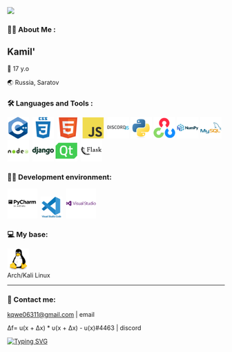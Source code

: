 <div id="header" align="left">
  <img src="https://media.giphy.com/media/zOvBKUUEERdNm/giphy.gif" width="360"/>
</div>


### :woman_technologist: About Me :
## Kamil'

:brain: 17 y.o

:earth_asia: Russia, Saratov



### :hammer_and_wrench: Languages and Tools :
<div>
  <img src="https://github.com/devicons/devicon/blob/master/icons/cplusplus/cplusplus-original.svg" title="C++" alt="Material UI" width="50" height="50"/>&nbsp;
  <img src="https://github.com/devicons/devicon/blob/master/icons/css3/css3-plain-wordmark.svg"  title="CSS3" alt="CSS" width="50" height="50"/>&nbsp;
  <img src="https://github.com/devicons/devicon/blob/master/icons/html5/html5-original.svg" title="HTML5" alt="HTML" width="50" height="50"/>&nbsp;
  <img src="https://github.com/devicons/devicon/blob/master/icons/javascript/javascript-original.svg" title="JavaScript" alt="JavaScript" width="50" height="50"/>&nbsp;
  <img src="https://github.com/devicons/devicon/blob/master/icons/discordjs/discordjs-original-wordmark.svg" title="DiscordJS" **alt="JS" width="50" height="50"/>
  <img src="https://github.com/devicons/devicon/blob/master/icons/python/python-original.svg" title="Python" **alt="Git" width="50" height="50"/>
  <img src="https://github.com/devicons/devicon/blob/master/icons/opencv/opencv-original.svg" title="OpenCV" **alt="Git" width="50" height="50"/>
  <img src="https://github.com/devicons/devicon/blob/master/icons/numpy/numpy-original-wordmark.svg" title="Numpy" **alt="Git" width="50" height="50"/>
  <img src="https://github.com/devicons/devicon/blob/master/icons/mysql/mysql-original-wordmark.svg" title="MySQL"  alt="MySQL" width="50" height="50"/>&nbsp;
  <img src="https://github.com/devicons/devicon/blob/master/icons/nodejs/nodejs-original-wordmark.svg" title="NodeJS" alt="NodeJS" width="50" height="50"/>&nbsp;
  <img src="https://github.com/devicons/devicon/blob/master/icons/django/django-plain-wordmark.svg" title="Django" alt="AWS" width="50" height="50"/>   
  <img src="https://github.com/devicons/devicon/blob/master/icons/qt/qt-original.svg" title="Qt" alt="AWS" width="50" height="50"/>&nbsp;
  <img src="https://github.com/devicons/devicon/blob/master/icons/flask/flask-original-wordmark.svg" title="Flask" alt="AWS" width="50" height="50"/>&nbsp;
</div>



### 🧑‍🚀 Development environment:
<div>
  <img src="https://github.com/devicons/devicon/blob/master/icons/pycharm/pycharm-original-wordmark.svg" title="Pycharm" alt="NodeJS" width="70" height="70"/>&nbsp;
  <img src="https://github.com/devicons/devicon/blob/master/icons/vscode/vscode-original-wordmark.svg"title="VS Code" alt="NodeJS" width="50" height="50"/>&nbsp;
  <img src="https://github.com/devicons/devicon/blob/master/icons/visualstudio/visualstudio-plain-wordmark.svg"title="Microsoft Studio" alt="NodeJS" width="70" height="70"/>&nbsp;
</div>


### :computer: My base:
<div>
  <img src="https://github.com/devicons/devicon/blob/master/icons/linux/linux-original.svg"title="VS Code" alt="HIGH" width="50" height="50"/>&nbsp;
</div>
Arch/Kali Linux
    
__________________________________________


### :open_book: Contact me:

 kqwe06311@gmail.com | email
 
 Δf= u(x + Δx) * υ(x + Δx) - u(x)#4463 | discord
 























[![Typing SVG](https://readme-typing-svg.demolab.com?font=Fira+Code&size=22&pause=1000&color=7807F7&background=FFFFFF00&width=435&lines=+Genius+%3D+True)](https://git.io/typing-svg)
